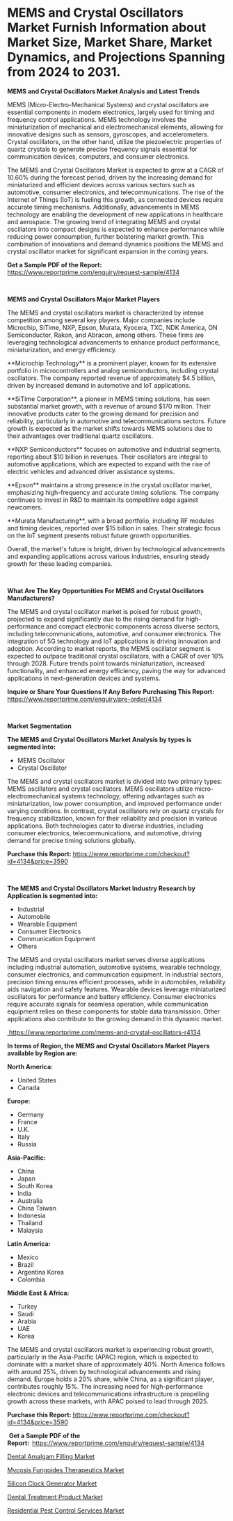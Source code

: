 <p><h1>MEMS and Crystal Oscillators Market Furnish Information about Market Size, Market Share, Market Dynamics, and Projections Spanning from 2024 to 2031.</h1></p><p><strong>MEMS and Crystal Oscillators Market Analysis and Latest Trends</strong></p>
<p><p>MEMS (Micro-Electro-Mechanical Systems) and crystal oscillators are essential components in modern electronics, largely used for timing and frequency control applications. MEMS technology involves the miniaturization of mechanical and electromechanical elements, allowing for innovative designs such as sensors, gyroscopes, and accelerometers. Crystal oscillators, on the other hand, utilize the piezoelectric properties of quartz crystals to generate precise frequency signals essential for communication devices, computers, and consumer electronics.</p><p>The MEMS and Crystal Oscillators Market is expected to grow at a CAGR of 10.60% during the forecast period, driven by the increasing demand for miniaturized and efficient devices across various sectors such as automotive, consumer electronics, and telecommunications. The rise of the Internet of Things (IoT) is fueling this growth, as connected devices require accurate timing mechanisms. Additionally, advancements in MEMS technology are enabling the development of new applications in healthcare and aerospace. The growing trend of integrating MEMS and crystal oscillators into compact designs is expected to enhance performance while reducing power consumption, further bolstering market growth. This combination of innovations and demand dynamics positions the MEMS and crystal oscillator market for significant expansion in the coming years.</p></p>
<p><strong>Get a Sample PDF of the Report:&nbsp;</strong> <a href="https://www.reportprime.com/enquiry/request-sample/4134">https://www.reportprime.com/enquiry/request-sample/4134</a></p>
<p>&nbsp;</p>
<p><strong>MEMS and Crystal Oscillators Major Market Players</strong></p>
<p><p>The MEMS and crystal oscillators market is characterized by intense competition among several key players. Major companies include Microchip, SiTime, NXP, Epson, Murata, Kyocera, TXC, NDK America, ON Semiconductor, Rakon, and Abracon, among others. These firms are leveraging technological advancements to enhance product performance, miniaturization, and energy efficiency.</p><p>**Microchip Technology** is a prominent player, known for its extensive portfolio in microcontrollers and analog semiconductors, including crystal oscillators. The company reported revenue of approximately $4.5 billion, driven by increased demand in automotive and IoT applications.</p><p>**SiTime Corporation**, a pioneer in MEMS timing solutions, has seen substantial market growth, with a revenue of around $170 million. Their innovative products cater to the growing demand for precision and reliability, particularly in automotive and telecommunications sectors. Future growth is expected as the market shifts towards MEMS solutions due to their advantages over traditional quartz oscillators.</p><p>**NXP Semiconductors** focuses on automotive and industrial segments, reporting about $10 billion in revenues. Their oscillators are integral to automotive applications, which are expected to expand with the rise of electric vehicles and advanced driver assistance systems.</p><p>**Epson** maintains a strong presence in the crystal oscillator market, emphasizing high-frequency and accurate timing solutions. The company continues to invest in R&D to maintain its competitive edge against newcomers.</p><p>**Murata Manufacturing**, with a broad portfolio, including RF modules and timing devices, reported over $15 billion in sales. Their strategic focus on the IoT segment presents robust future growth opportunities.</p><p>Overall, the market's future is bright, driven by technological advancements and expanding applications across various industries, ensuring steady growth for these leading companies.</p></p>
<p>&nbsp;</p>
<p><strong>What Are The Key Opportunities For MEMS and Crystal Oscillators Manufacturers?</strong></p>
<p><p>The MEMS and crystal oscillator market is poised for robust growth, projected to expand significantly due to the rising demand for high-performance and compact electronic components across diverse sectors, including telecommunications, automotive, and consumer electronics. The integration of 5G technology and IoT applications is driving innovation and adoption. According to market reports, the MEMS oscillator segment is expected to outpace traditional crystal oscillators, with a CAGR of over 10% through 2028. Future trends point towards miniaturization, increased functionality, and enhanced energy efficiency, paving the way for advanced applications in next-generation devices and systems.</p></p>
<p><strong>Inquire or Share Your Questions If Any Before Purchasing This Report:</strong> <a href="https://www.reportprime.com/enquiry/pre-order/4134">https://www.reportprime.com/enquiry/pre-order/4134</a></p>
<p>&nbsp;</p>
<p><strong>Market Segmentation</strong></p>
<p><strong>The MEMS and Crystal Oscillators Market Analysis by types is segmented into:</strong></p>
<p><ul><li>MEMS Oscillator</li><li>Crystal Oscillator</li></ul></p>
<p><p>The MEMS and crystal oscillators market is divided into two primary types: MEMS oscillators and crystal oscillators. MEMS oscillators utilize micro-electromechanical systems technology, offering advantages such as miniaturization, low power consumption, and improved performance under varying conditions. In contrast, crystal oscillators rely on quartz crystals for frequency stabilization, known for their reliability and precision in various applications. Both technologies cater to diverse industries, including consumer electronics, telecommunications, and automotive, driving demand for precise timing solutions globally.</p></p>
<p><strong>Purchase this Report:&nbsp;</strong><a href="https://www.reportprime.com/checkout?id=4134&price=3590">https://www.reportprime.com/checkout?id=4134&price=3590</a></p>
<p>&nbsp;</p>
<p><strong>The MEMS and Crystal Oscillators Market Industry Research by Application is segmented into:</strong></p>
<p><ul><li>Industrial</li><li>Automobile</li><li>Wearable Equipment</li><li>Consumer Electronics</li><li>Communication Equipment</li><li>Others</li></ul></p>
<p><p>The MEMS and crystal oscillators market serves diverse applications including industrial automation, automotive systems, wearable technology, consumer electronics, and communication equipment. In industrial sectors, precision timing ensures efficient processes, while in automobiles, reliability aids navigation and safety features. Wearable devices leverage miniaturized oscillators for performance and battery efficiency. Consumer electronics require accurate signals for seamless operation, while communication equipment relies on these components for stable data transmission. Other applications also contribute to the growing demand in this dynamic market.</p></p>
<p><a href="https://www.reportprime.com/mems-and-crystal-oscillators-r4134">&nbsp;https://www.reportprime.com/mems-and-crystal-oscillators-r4134</a></p>
<p><strong>In terms of Region, the MEMS and Crystal Oscillators Market Players available by Region are:</strong></p>
<p>
    <p> <strong> North America: </strong>
        <ul>
            <li>United States</li>
            <li>Canada</li>
        </ul>
        </p> 
    <p> <strong> Europe: </strong>
        <ul>
            <li>Germany</li>
            <li>France</li>
            <li>U.K.</li>
            <li>Italy</li>
            <li>Russia</li>
        </ul>
        </p> 
    <p> <strong> Asia-Pacific: </strong>
        <ul>
            <li>China</li>
            <li>Japan</li>
            <li>South Korea</li>
            <li>India</li>
            <li>Australia</li>
            <li>China Taiwan</li>
            <li>Indonesia</li>
            <li>Thailand</li>
            <li>Malaysia</li>
        </ul>
        </p> 
    <p> <strong> Latin America: </strong>
        <ul>
            <li>Mexico</li>
            <li>Brazil</li>
            <li>Argentina Korea</li>
            <li>Colombia</li>
        </ul>
        </p> 
    <p> <strong> Middle East & Africa: </strong>
        <ul>
            <li>Turkey</li>
            <li>Saudi</li>
            <li>Arabia</li>
            <li>UAE</li>
            <li>Korea</li>
        </ul>
    </p>
    </p>
<p><p>The MEMS and crystal oscillators market is experiencing robust growth, particularly in the Asia-Pacific (APAC) region, which is expected to dominate with a market share of approximately 40%. North America follows with around 25%, driven by technological advancements and rising demand. Europe holds a 20% share, while China, as a significant player, contributes roughly 15%. The increasing need for high-performance electronic devices and telecommunications infrastructure is propelling growth across these markets, with APAC poised to lead through 2025.</p></p>
<p><strong>Purchase this Report: </strong><a href="https://www.reportprime.com/checkout?id=4134&price=3590">https://www.reportprime.com/checkout?id=4134&price=3590</a></p>
<p>&nbsp;<strong>Get a Sample PDF of the Report:&nbsp;&nbsp;</strong><a href="https://www.reportprime.com/enquiry/request-sample/4134">https://www.reportprime.com/enquiry/request-sample/4134</a></p>
<p><strong></strong></p>
<p><p><a href="https://issuu.com/reportprime-2/docs/dental-amalgam-filling-market-size-_e29b8afb5048ca">Dental Amalgam Filling Market</a></p><p><a href="https://www.linkedin.com/pulse/insights-mycosis-fungoides-therapeutics-market-players-size-i8s9e?trackingId=5BkMfIITR66bawiPe1A45g%3D%3D">Mycosis Fungoides Therapeutics Market</a></p><p><a href="https://github.com/ryanbell8967/Market-Research-Report-List-1/blob/main/silicon-clock-generator-market.md">Silicon Clock Generator Market</a></p><p><a href="https://issuu.com/reportprime-2/docs/dental-treatment-product-market-siz_d6226ef6bf6fb2">Dental Treatment Product Market</a></p><p><a href="https://www.linkedin.com/pulse/emerging-trends-residential-pest-control-services-market-global-xocme?trackingId=jpPO1PHnS7CPWHPpP%2FUe2A%3D%3D">Residential Pest Control Services Market</a></p></p>